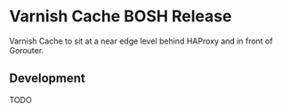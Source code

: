 # Varnish Cache BOSH Release
Varnish Cache to sit at a near edge level behind HAProxy and in front of Gorouter. 

## Development
TODO
